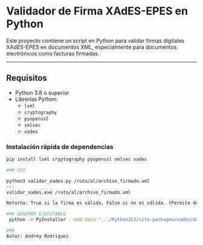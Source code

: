 # Validador de Firma XAdES-EPES en Python

Este proyecto contiene un script en Python para validar firmas digitales XAdES-EPES en documentos XML, especialmente para documentos electrónicos como facturas firmadas.

---

## Requisitos

- Python 3.8 o superior
- Librerías Python:
  - `lxml`
  - `cryptography`
  - `pyopenssl`
  - `xmlsec`
  - `xades`

### Instalación rápida de dependencias

```bash
pip install lxml cryptography pyopenssl xmlsec xades

### USO

python3 validar_xades.py /ruta/al/archivo_firmado.xml
---
validar_xades.exe /ruta/al/archivo_firmado.xml

Retorna: True si la firma es válida, False si no es válida. (Permite detectar si el xml sufrió modificaciones, cualquier modificación hara que la firma no sea válida.)

### GENERAR EJECUTABLE
 python -m PyInstaller --add-data ".../Python313/site-packages/xades/data;xades/data" --add-data ".../Python313/site-packages/xmlsig/data;xmlsig/data" validar_xades.py

###
Autor: Andrey Rodriguez
